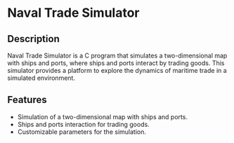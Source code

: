 # Naval Trade Simulator

## Description
Naval Trade Simulator is a C program that simulates a two-dimensional map with ships and ports, where ships and ports interact by trading goods. This simulator provides a platform to explore the dynamics of maritime trade in a simulated environment.

## Features
- Simulation of a two-dimensional map with ships and ports.
- Ships and ports interaction for trading goods.
- Customizable parameters for the simulation.
